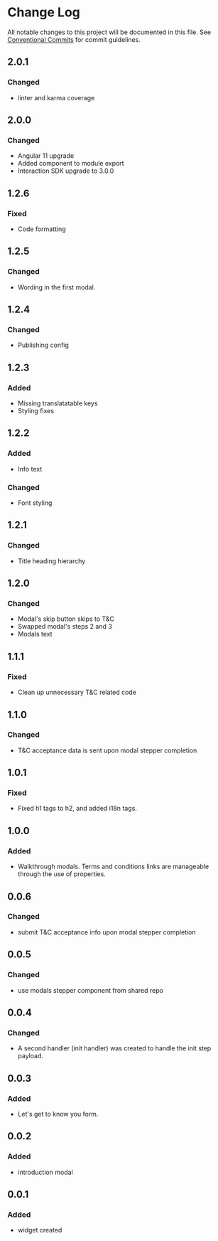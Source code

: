 # Change Log

All notable changes to this project will be documented in this file.
See [Conventional Commits](https://conventionalcommits.org) for commit guidelines.

## 2.0.1

### Changed

- linter and karma coverage

## 2.0.0

### Changed

- Angular 11 upgrade
- Added component to module export 
- Interaction SDK upgrade to 3.0.0

## 1.2.6

### Fixed

- Code formatting

## 1.2.5

### Changed

- Wording in the first modal.

## 1.2.4

### Changed

- Publishing config

## 1.2.3

### Added

- Missing translatatable keys
- Styling fixes

## 1.2.2

### Added

- Info text

### Changed

- Font styling

## 1.2.1

### Changed

- Title heading hierarchy

## 1.2.0

### Changed

- Modal's skip button skips to T&C
- Swapped modal's steps 2 and 3
- Modals text

## 1.1.1

### Fixed

- Clean up unnecessary T&C related code

## 1.1.0

### Changed

- T&C acceptance data is sent upon modal stepper completion

## 1.0.1

### Fixed

- Fixed h1 tags to h2, and added i18n tags.

## 1.0.0

### Added

- Walkthrough modals. Terms and conditions links are manageable through the use of properties.

## 0.0.6

### Changed

- submit T&C acceptance info upon modal stepper completion

## 0.0.5

### Changed

- use modals stepper component from shared repo

## 0.0.4

### Changed

- A second handler (init handler) was created to handle the init step payload.

## 0.0.3

### Added

- Let's get to know you form.

## 0.0.2

### Added

- introduction modal

## 0.0.1

### Added

- widget created
